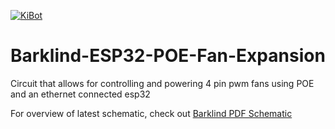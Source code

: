 [![KiBot](https://github.com/ludde1224/Barklind-ESP32-POE-Fan-Expansion/actions/workflows/KiBot.yml/badge.svg)](https://github.com/ludde1224/Barklind-ESP32-POE-Fan-Expansion/actions/workflows/KiBot.yml)
# Barklind-ESP32-POE-Fan-Expansion
Circuit that allows for controlling and powering 4 pin pwm fans using POE and an ethernet connected esp32


For overview of latest schematic, check out [Barklind PDF Schematic](docs\Schematic\Barklind-schematic.pdf)